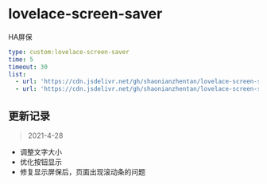 # lovelace-screen-saver
HA屏保

```yaml
type: custom:lovelace-screen-saver
time: 5
timeout: 30
list:
  - url: 'https://cdn.jsdelivr.net/gh/shaonianzhentan/lovelace-screen-saver@main/test1.jpeg'
  - url: 'https://cdn.jsdelivr.net/gh/shaonianzhentan/lovelace-screen-saver@main/test1.jpeg'
```

## 更新记录

> 2021-4-28

- 调整文字大小
- 优化按钮显示
- 修复显示屏保后，页面出现滚动条的问题